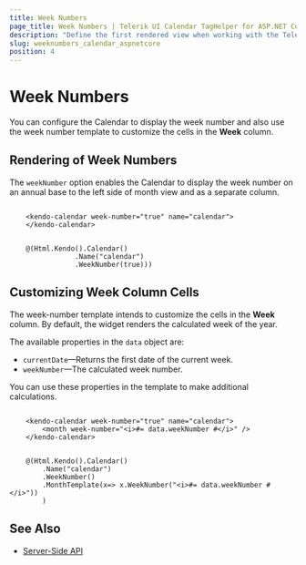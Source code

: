 ```yaml
---
title: Week Numbers
page_title: Week Numbers | Telerik UI Calendar TagHelper for ASP.NET Core
description: "Define the first rendered view when working with the Telerik UI Calendar TagHelper for ASP.NET Core (MVC 6 or ASP.NET Core MVC)."
slug: weeknumbers_calendar_aspnetcore
position: 4
---
```


# Week Numbers

You can configure the Calendar to display the week number and also use the week number template to customize the cells in the **Week** column.

## Rendering of Week Numbers

The `weekNumber` option enables the Calendar to display the week number on an annual base to the left side of month view and as a separate column.

```tagHelper

    <kendo-calendar week-number="true" name="calendar">
    </kendo-calendar>
```
```cshtml

    @(Html.Kendo().Calendar()
                .Name("calendar")
                .WeekNumber(true)))
```

## Customizing Week Column Cells

The week-number template intends to customize the cells in the **Week** column. By default, the widget renders the calculated week of the year.

 The available properties in the `data` object are:

* `currentDate`&mdash;Returns the first date of the current week.
* `weekNumber`&mdash;The calculated week number.

You can use these properties in the template to make additional calculations.

```tagHelper

    <kendo-calendar week-number="true" name="calendar">
        <month week-number="<i>#= data.weekNumber #</i>" />
    </kendo-calendar>
```
```cshtml

    @(Html.Kendo().Calendar()
        .Name("calendar")
        .WeekNumber()
        .MonthTemplate(x=> x.WeekNumber("<i>#= data.weekNumber #</i>"))
        )
```

## See Also

* [Server-Side API](/api/calendar)
